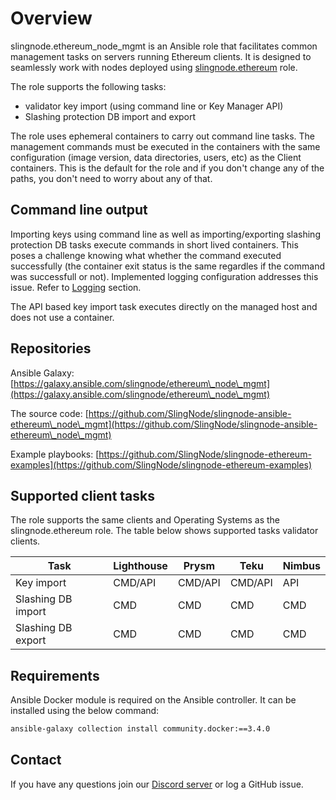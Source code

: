 # Overview

slingnode.ethereum\_node\_mgmt is an Ansible role that facilitates common management tasks on servers running Ethereum clients. It is designed to seamlessly work with nodes deployed using [slingnode.ethereum](http://localhost:5000/s/Ib9tX0kORM9rMi1DWQvF/) role. &#x20;

The role supports the following tasks:

* validator key import (using command line or Key Manager API)
* Slashing protection DB import and export

The role uses ephemeral containers to carry out command line tasks. The management commands must be executed in the containers with the same configuration (image version, data directories, users, etc) as the Client containers. This is the default for the role and if you don't change any of the paths, you don't need to worry about any of that.&#x20;

## Command line output

Importing keys using command line as well as importing/exporting slashing protection DB tasks execute commands in short lived containers. This poses a challenge knowing what whether the command executed successfully (the container exit status is the same regardles if the command was successfull or not). Implemented logging configuration addresses this issue. Refer to [Logging](logging.md) section.&#x20;

The API based key import task executes directly on the managed host and does not use a container.&#x20;

## Repositories

Ansible Galaxy: [https://galaxy.ansible.com/slingnode/ethereum\_node\_mgmt](https://galaxy.ansible.com/slingnode/ethereum\_node\_mgmt)

The source code: [https://github.com/SlingNode/slingnode-ansible-ethereum\_node\_mgmt](https://github.com/SlingNode/slingnode-ansible-ethereum\_node\_mgmt)

Example playbooks: [https://github.com/SlingNode/slingnode-ethereum-examples](https://github.com/SlingNode/slingnode-ethereum-examples)

## Supported client tasks

The role supports the same clients and Operating Systems as the slingnode.ethereum role. The table below shows supported tasks validator clients.&#x20;

| Task               | Lighthouse | Prysm   | Teku    | Nimbus |
| ------------------ | ---------- | ------- | ------- | ------ |
| Key import         | CMD/API    | CMD/API | CMD/API | API    |
| Slashing DB import | CMD        | CMD     | CMD     | CMD    |
| Slashing DB export | CMD        | CMD     | CMD     | CMD    |

## Requirements

Ansible Docker module is required on the Ansible controller. It can be installed using the below command:

```sh
ansible-galaxy collection install community.docker:==3.4.0
```

## Contact

If you have any questions join our [Discord server](https://discord.gg/EPg7yfhmUU) or log a GitHub issue.
